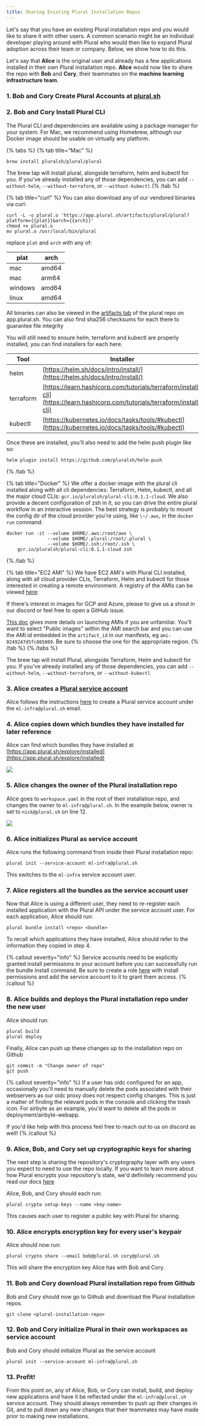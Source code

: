 ```yaml
---
title: Sharing Existing Plural Installation Repos
---
```


Let's say that you have an existing Plural installation repo and you would like to share it with other users. A common scenario might be an individual developer playing around with Plural who would then like to expand Plural adoption across their team or company. Below, we show how to do this.

Let's say that **Alice** is the original user and already has a few applications installed in their own Plural installation repo. **Alice** would now like to share the repo with **Bob** and **Cory**, their teammates on the **machine learning infrastructure team**.

### 1. Bob and Cory Create Plural Accounts at [plural.sh](https://app.plural.sh)

### 2. Bob and Cory Install Plural CLI

The Plural CLI and dependencies are available using a package manager for your system. For Mac, we recommend using Homebrew, although our Docker image should be usable on virtually any platform.

{% tabs %}
{% tab title="Mac" %}

```
brew install pluralsh/plural/plural
```

The brew tap will install plural, alongside terraform, helm and kubectl for you. If you've already installed any of those dependencies, you can add `--without-helm`, `--without-terraform`, or `--without-kubectl`
{% /tab %}

{% tab title="curl" %}
You can also download any of our vendored binaries via curl:

```
curl -L -o plural.o 'https://app.plural.sh/artifacts/plural/plural?platform={{plat}}&arch={{arch}}'
chmod +x plural.o
mv plural.o /usr/local/bin/plural
```

replace `plat` and `arch` with any of:

| plat    | arch  |
| ------- | ----- |
| mac     | amd64 |
| mac     | arm64 |
| windows | amd64 |
| linux   | amd64 |

All binaries can also be viewed in the [artifacts tab](https://app.plural.sh/repositories/b4ea03b9-d51f-4934-b030-ff864b720df6/artifacts) of the plural repo on app.plural.sh. You can also find sha256 checksums for each there to guarantee file integrity

You will still need to ensure helm, terraform and kubectl are properly installed, you can find installers for each here.

| Tool      | Installer                                                                                                                  |
| --------- | -------------------------------------------------------------------------------------------------------------------------- |
| helm      | [https://helm.sh/docs/intro/install/](https://helm.sh/docs/intro/install/)                                                 |
| terraform | [https://learn.hashicorp.com/tutorials/terraform/install-cli](https://learn.hashicorp.com/tutorials/terraform/install-cli) |
| kubectl   | [https://kubernetes.io/docs/tasks/tools/#kubectl](https://kubernetes.io/docs/tasks/tools/#kubectl)                         |

Once these are installed, you'll also need to add the helm push plugin like so:

```
helm plugin install https://github.com/pluralsh/helm-push
```

{% /tab %}

{% tab title="Docker" %}
We offer a docker image with the plural cli installed along with all cli dependencies: Terraform, Helm, kubectl, and all the major cloud CLIs: `gcr.io/pluralsh/plural-cli:0.1.1-cloud`. We also provide a decent configuration of zsh in it, so you can drive the entire plural workflow in an interactive session. The best strategy is probably to mount the config dir of the cloud provider you're using, like `\~/.aws`, in the `docker run` command:

```
docker run -it --volume $HOME/.aws:/root/aws \
               --volume $HOME/.plural:/root/.plural \
               --volume $HOME/.ssh:/root/.ssh \
    gcr.io/pluralsh/plural-cli:0.1.1-cloud zsh
```

{% /tab %}

{% tab title="EC2 AMI" %}
We have EC2 AMI's with Plural CLI installed, along with all cloud provider CLIs, Terraform, Helm and kubectl for those interested in creating a remote environment. A registry of the AMIs can be viewed [here](https://github.com/pluralsh/plural-cli/blob/master/packer/manifest.json):

If there's interest in images for GCP and Azure, please to give us a shout in our discord or feel free to open a GitHub issue.

[This doc](https://aws.amazon.com/premiumsupport/knowledge-center/launch-instance-custom-ami/) gives more details on launching AMIs if you are unfamiliar. You'll want to select "Public images" within the AMI search bar and you can use the AMI id embedded in the `artifact_id` in our manifests, eg `ami-0249247d5fc865089`. Be sure to choose the one for the appropriate region.
{% /tab %}
{% /tabs %}

The brew tap will install Plural, alongside Terraform, Helm and kubectl for you. If you've already installed any of those dependencies, you can add `--without-helm`, `--without-terraform`, or `--without-kubectl`

### 3. Alice creates a [Plural service account](/operations/auth-access-control/identity-and-installations/service-accounts)

Alice follows the instructions [here](/operations/auth-access-control/identity-and-installations/service-accounts) to create a Plural service account under the `ml-infra@plural.sh` email.

### 4. Alice copies down which bundles they have installed for later reference

Alice can find which bundles they have installed at [https://app.plural.sh/explore/installed](https://app.plural.sh/explore/installed)

![](/assets/advanced-topics/installed-bundles.png)

### 5. Alice changes the owner of the Plural installation repo

Alice goes to `workspace.yaml` in the root of their installation repo, and changes the owner to `ml-infra@plural.sh`. In the example below, owner is set to `nick@plural.sh` on line 12.

![](/assets/advanced-topics/code-block.png)

### 6. Alice initializes Plural as service account

Alice runs the following command from inside their Plural installation repo:

```
plural init --service-account ml-infra@plural.sh
```

This switches to the `ml-infra` service account user.

### 7. Alice registers all the bundles as the service account user

Now that Alice is using a different user, they need to re-register each installed application with the Plural API under the service account user. For each application, Alice should run:

```
plural bundle install <repo> <bundle>
```

To recall which applications they have installed, Alice should refer to the information they copied in step 4.

{% callout severity="info" %}
Service accounts need to be explicitly granted install permissions in your account before you can successfully run the bundle install command. Be sure to create a role [here](https://app.plural.sh/account/roles) with install permissions and add the service account to it to grant them access.
{% /callout %}

### 8. Alice builds and deploys the Plural installation repo under the new user

Alice should run:

```
plural build
plural deploy
```

Finally, Alice can push up these changes up to the installation repo on Github

```
git commit -m "Change owner of repo"
git push
```

{% callout severity="info" %}
If a user has oidc configured for an app, occasionally you'll need to manually delete the pods associated with their webservers as our oidc proxy does not respect config changes. This is just a matter of finding the relevant pods in the console and clicking the trash icon. For airbyte as an example, you'd want to delete all the pods in deployment/airbyte-webapp.

If you'd like help with this process feel free to reach out to us on discord as well!
{% /callout %}

### 9. Alice, Bob, and Cory set up cryptographic keys for sharing

The next step is sharing the repository's cryptography layer with any users you expect to need to use the repo locally. If you want to learn more about how Plural encrypts your repository's state, we'd definitely recommend you read our docs [here](/operations/security/secret-management)

Alice, Bob, and Cory should each run:

```
plural crypto setup-keys --name <key-name>
```

This causes each user to register a public key with Plural for sharing.

### 10. Alice encrypts encryption key for every user's keypair

Alice should now run:

```
plural crypto share --email bob@plural.sh cory@plural.sh
```

This will share the encryption key Alice has with Bob and Cory.

### 11. Bob and Cory download Plural installation repo from Github

Bob and Cory should now go to Github and download the Plural installation repos.&#x20;

```
git clone <plural-installation-repo>
```

### 12. Bob and Cory initialize Plural in their own workspaces as service account

Bob and Cory should initialize Plural as the service account

```
plural init --service-account ml-infra@plural.sh
```

### 13. Profit!

From this point on, any of Alice, Bob, or Cory can install, build, and deploy new applications and have it be reflected under the `ml-infra@plural.sh` service account. They should always remember to push up their changes in Git, and to pull down any new changes that their teammates may have made prior to making new installations.
